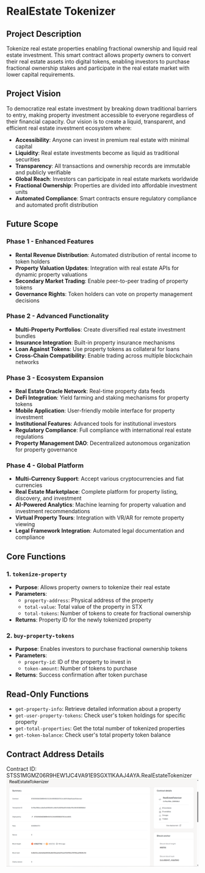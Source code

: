 # RealEstate Tokenizer

## Project Description
Tokenize real estate properties enabling fractional ownership and liquid real estate investment. This smart contract allows property owners to convert their real estate assets into digital tokens, enabling investors to purchase fractional ownership stakes and participate in the real estate market with lower capital requirements.

## Project Vision
To democratize real estate investment by breaking down traditional barriers to entry, making property investment accessible to everyone regardless of their financial capacity. Our vision is to create a liquid, transparent, and efficient real estate investment ecosystem where:

- **Accessibility**: Anyone can invest in premium real estate with minimal capital
- **Liquidity**: Real estate investments become as liquid as traditional securities
- **Transparency**: All transactions and ownership records are immutable and publicly verifiable
- **Global Reach**: Investors can participate in real estate markets worldwide
- **Fractional Ownership**: Properties are divided into affordable investment units
- **Automated Compliance**: Smart contracts ensure regulatory compliance and automated profit distribution

## Future Scope

### Phase 1 - Enhanced Features
- **Rental Revenue Distribution**: Automated distribution of rental income to token holders
- **Property Valuation Updates**: Integration with real estate APIs for dynamic property valuations
- **Secondary Market Trading**: Enable peer-to-peer trading of property tokens
- **Governance Rights**: Token holders can vote on property management decisions

### Phase 2 - Advanced Functionality  
- **Multi-Property Portfolios**: Create diversified real estate investment bundles
- **Insurance Integration**: Built-in property insurance mechanisms
- **Loan Against Tokens**: Use property tokens as collateral for loans
- **Cross-Chain Compatibility**: Enable trading across multiple blockchain networks

### Phase 3 - Ecosystem Expansion
- **Real Estate Oracle Network**: Real-time property data feeds
- **DeFi Integration**: Yield farming and staking mechanisms for property tokens
- **Mobile Application**: User-friendly mobile interface for property investment
- **Institutional Features**: Advanced tools for institutional investors
- **Regulatory Compliance**: Full compliance with international real estate regulations
- **Property Management DAO**: Decentralized autonomous organization for property governance

### Phase 4 - Global Platform
- **Multi-Currency Support**: Accept various cryptocurrencies and fiat currencies
- **Real Estate Marketplace**: Complete platform for property listing, discovery, and investment
- **AI-Powered Analytics**: Machine learning for property valuation and investment recommendations
- **Virtual Property Tours**: Integration with VR/AR for remote property viewing
- **Legal Framework Integration**: Automated legal documentation and compliance

## Core Functions

### 1. `tokenize-property`
- **Purpose**: Allows property owners to tokenize their real estate
- **Parameters**: 
  - `property-address`: Physical address of the property
  - `total-value`: Total value of the property in STX
  - `total-tokens`: Number of tokens to create for fractional ownership
- **Returns**: Property ID for the newly tokenized property

### 2. `buy-property-tokens`
- **Purpose**: Enables investors to purchase fractional ownership tokens
- **Parameters**:
  - `property-id`: ID of the property to invest in
  - `token-amount`: Number of tokens to purchase
- **Returns**: Success confirmation after token purchase

## Read-Only Functions
- `get-property-info`: Retrieve detailed information about a property
- `get-user-property-tokens`: Check user's token holdings for specific property
- `get-total-properties`: Get the total number of tokenized properties
- `get-token-balance`: Check user's total property token balance

## Contract Address Details
Contract ID: STSS1MGMZ06R9HEW1JC4VA91E9SGX11KAAJ4AYA.RealEstateTokenizer
![alt text](image.png)
